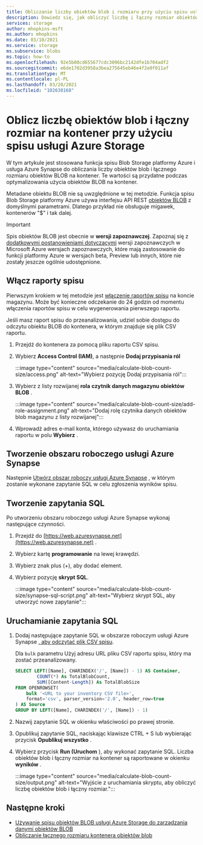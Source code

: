 ```yaml
---
title: Obliczanie liczby obiektów blob i rozmiaru przy użyciu spisu usługi Azure Storage
description: Dowiedz się, jak obliczyć liczbę i łączny rozmiar obiektów BLOB w kontenerze.
services: storage
author: mhopkins-msft
ms.author: mhopkins
ms.date: 03/10/2021
ms.service: storage
ms.subservice: blobs
ms.topic: how-to
ms.openlocfilehash: 92e5b00cd655677cdc3096bc2142dfe1b704adf2
ms.sourcegitcommit: e6de1702d3958a3bea275645eb46e4f2e0f011af
ms.translationtype: MT
ms.contentlocale: pl-PL
ms.lasthandoff: 03/20/2021
ms.locfileid: "102638168"
---
```

# <a name="calculate-blob-count-and-total-size-per-container-using-azure-storage-inventory"></a>Oblicz liczbę obiektów blob i łączny rozmiar na kontener przy użyciu spisu usługi Azure Storage

W tym artykule jest stosowana funkcja spisu Blob Storage platformy Azure i usługa Azure Synapse do obliczania liczby obiektów blob i łącznego rozmiaru obiektów BLOB na kontener. Te wartości są przydatne podczas optymalizowania użycia obiektów BLOB na kontener.

Metadane obiektu BLOB nie są uwzględnione w tej metodzie. Funkcja spisu Blob Storage platformy Azure używa interfejsu API REST [obiektów BLOB](/rest/api/storageservices/list-blobs) z domyślnymi parametrami. Dlatego przykład nie obsługuje migawek, kontenerów "$" i tak dalej.

> [!IMPORTANT]
> Spis obiektów BLOB jest obecnie w **wersji zapoznawczej**. Zapoznaj się z [dodatkowymi postanowieniami dotyczącymi](https://azure.microsoft.com/support/legal/preview-supplemental-terms/) wersji zapoznawczych w Microsoft Azure wersjach zapoznawczych, które mają zastosowanie do funkcji platformy Azure w wersjach beta, Preview lub innych, które nie zostały jeszcze ogólnie udostępnione.

## <a name="enable-inventory-reports"></a>Włącz raporty spisu

Pierwszym krokiem w tej metodzie jest [włączenie raportów spisu](blob-inventory.md#enable-inventory-reports) na koncie magazynu. Może być konieczne odczekanie do 24 godzin od momentu włączenia raportów spisu w celu wygenerowania pierwszego raportu.

Jeśli masz raport spisu do przeanalizowania, udziel sobie dostępu do odczytu obiektu BLOB do kontenera, w którym znajduje się plik CSV raportu.

1. Przejdź do kontenera za pomocą pliku raportu CSV spisu.
1. Wybierz **Access Control (IAM)**, a następnie **Dodaj przypisania ról**

    :::image type="content" source="media/calculate-blob-count-size/access.png" alt-text="Wybierz pozycję Dodaj przypisania ról":::

1. Wybierz z listy rozwijanej **rola** **czytnik danych magazynu obiektów BLOB** .

    :::image type="content" source="media/calculate-blob-count-size/add-role-assignment.png" alt-text="Dodaj rolę czytnika danych obiektów blob magazynu z listy rozwijanej":::

1. Wprowadź adres e-mail konta, którego używasz do uruchamiania raportu w polu **Wybierz** .

## <a name="create-an-azure-synapse-workspace"></a>Tworzenie obszaru roboczego usługi Azure Synapse

Następnie [Utwórz obszar roboczy usługi Azure Synapse](/azure/synapse-analytics/get-started-create-workspace) , w którym zostanie wykonane zapytanie SQL w celu zgłoszenia wyników spisu.

## <a name="create-the-sql-query"></a>Tworzenie zapytania SQL

Po utworzeniu obszaru roboczego usługi Azure Synapse wykonaj następujące czynności.

1. Przejdź do [https://web.azuresynapse.net](https://web.azuresynapse.net) .
1. Wybierz kartę **programowanie** na lewej krawędzi.
1. Wybierz znak plus (+), aby dodać element.
1. Wybierz pozycję **skrypt SQL**.

    :::image type="content" source="media/calculate-blob-count-size/synapse-sql-script.png" alt-text="Wybierz skrypt SQL, aby utworzyć nowe zapytanie":::

## <a name="run-the-sql-query"></a>Uruchamianie zapytania SQL

1. Dodaj następujące zapytanie SQL w obszarze roboczym usługi Azure Synapse [, aby odczytać plik CSV spisu](/azure/synapse-analytics/sql/query-single-csv-file#read-a-csv-file).

    Dla `bulk` parametru Użyj adresu URL pliku CSV raportu spisu, który ma zostać przeanalizowany.

    ```sql
    SELECT LEFT([Name], CHARINDEX('/', [Name]) - 1) AS Container, 
            COUNT(*) As TotalBlobCount,
            SUM([Content-Length]) As TotalBlobSize
    FROM OPENROWSET(
        bulk '<URL to your inventory CSV file>',
        format='csv', parser_version='2.0', header_row=true
    ) AS Source
    GROUP BY LEFT([Name], CHARINDEX('/', [Name]) - 1)
    ```

1. Nazwij zapytanie SQL w okienku właściwości po prawej stronie.

1. Opublikuj zapytanie SQL, naciskając klawisze CTRL + S lub wybierając przycisk **Opublikuj wszystko** .

1. Wybierz przycisk **Run (Uruchom** ), aby wykonać zapytanie SQL. Liczba obiektów blob i łączny rozmiar na kontener są raportowane w okienku **wyników** .

    :::image type="content" source="media/calculate-blob-count-size/output.png" alt-text="Wyjście z uruchamiania skryptu, aby obliczyć liczbę obiektów blob i łączny rozmiar.":::

## <a name="next-steps"></a>Następne kroki

- [Używanie spisu obiektów BLOB usługi Azure Storage do zarządzania danymi obiektów BLOB](blob-inventory.md)
- [Obliczanie łącznego rozmiaru kontenera obiektów blob](../scripts/storage-blobs-container-calculate-billing-size-powershell.md)
